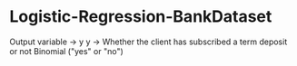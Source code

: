 # Logistic-Regression-BankDataset
Output variable -> y
y -> Whether the client has subscribed a term deposit or not 
Binomial ("yes" or "no")
